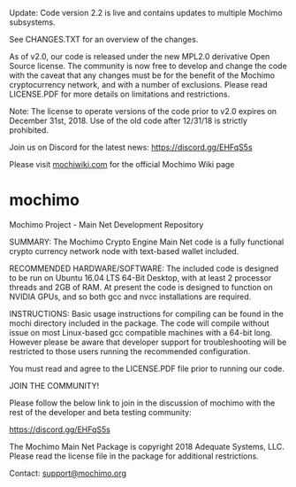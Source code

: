 Update: Code version 2.2 is live and contains updates to multiple Mochimo subsystems.

See CHANGES.TXT for an overview of the changes.

As of v2.0, our code is released under the new MPL2.0 derivative Open Source license.  The community is now free to develop and change the code with the caveat that any changes must be for the benefit of the Mochimo cryptocurrency network, and with a number of exclusions.  Please read LICENSE.PDF for more details on limitations and restrictions.

Note: The license to operate versions of the code prior to v2.0 expires on December 31st, 2018.  Use of the old code after 12/31/18 is strictly prohibited.

Join us on Discord for the latest news: https://discord.gg/EHFqS5s

Please visit [mochiwiki.com](http://www.mochiwiki.com/w/index.php/Main_Page) for the official Mochimo Wiki page

# mochimo
Mochimo Project - Main Net Development Repository

SUMMARY: The Mochimo Crypto Engine Main Net code is a fully functional crypto currency network node with text-based wallet included.

RECOMMENDED HARDWARE/SOFTWARE: The included code is designed to be run on Ubuntu 16.04 LTS 64-Bit Desktop, with at least 2 processor threads and 2GB of RAM.  At present the code is designed to function on NVIDIA GPUs, and so both gcc and nvcc installations are required.

INSTRUCTIONS: Basic usage instructions for compiling can be found in the mochi directory included in the package.  The code will compile without issue on most Linux-based gcc compatible machines with a 64-bit long.  However please be aware that developer support for troubleshooting will be restricted to those users running the recommended configuration. 

You must read and agree to the LICENSE.PDF file prior to running our code.

JOIN THE COMMUNITY!

Please follow the below link to join in the discussion of mochimo with the rest of the developer and beta testing community:

https://discord.gg/EHFqS5s

The Mochimo Main Net Package is copyright 2018 Adequate Systems, LLC.  
Please read the license file in the package for additional restrictions.

Contact: support@mochimo.org

